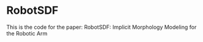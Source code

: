 # RobotSDF
This is the code for the paper: RobotSDF: Implicit Morphology Modeling for the Robotic Arm
